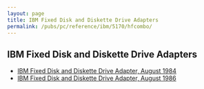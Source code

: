 ```yaml
---
layout: page
title: IBM Fixed Disk and Diskette Drive Adapters
permalink: /pubs/pc/reference/ibm/5170/hfcombo/
---
```


IBM Fixed Disk and Diskette Drive Adapters
------------------------------------------

* [IBM Fixed Disk and Diskette Drive Adapter, August 1984](1984-08/)
* [IBM Fixed Disk and Diskette Drive Adapter, August 1986](1986-08/)
